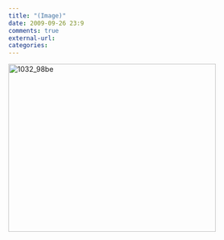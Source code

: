 ```yaml
---
title: "(Image)"
date: 2009-09-26 23:9
comments: true
external-url:
categories:
---
```

[<img src="http://8.asset.soup.io/asset/0477/1032_98be.png" width="413" height="336" alt="1032_98be" />][1]

  [1]: http://xkcd.com/638/
